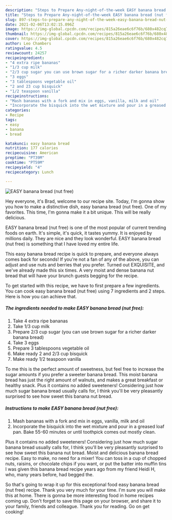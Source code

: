 ```yaml
---
description: "Steps to Prepare Any-night-of-the-week EASY banana bread (nut free)"
title: "Steps to Prepare Any-night-of-the-week EASY banana bread (nut free)"
slug: 897-steps-to-prepare-any-night-of-the-week-easy-banana-bread-nut-free
date: 2021-02-06T13:02:15.096Z
image: https://img-global.cpcdn.com/recipes/815a26eae6c6f76b/680x482cq70/easy-banana-bread-nut-free-recipe-main-photo.jpg
thumbnail: https://img-global.cpcdn.com/recipes/815a26eae6c6f76b/680x482cq70/easy-banana-bread-nut-free-recipe-main-photo.jpg
cover: https://img-global.cpcdn.com/recipes/815a26eae6c6f76b/680x482cq70/easy-banana-bread-nut-free-recipe-main-photo.jpg
author: Leo Chambers
ratingvalue: 4.5
reviewcount: 24257
recipeingredient:
- "4 extra ripe bananas"
- "1/3 cup milk"
- "2/3 cup sugar you can use brown sugar for a richer darker banana bread"
- "3 eggs"
- "3 tablespoons vegetable oil"
- "2 and 23 cup bisquick"
- "1/2 teaspoon vanilla"
recipeinstructions:
- "Mash bananas with a fork and mix in eggs, vanilla, milk and oil"
- "Incorporate the bisquick into the wet mixture and pour in a greased loaf pan. Bake 55-60 minutes or until toothpick comes out mostly clean."
categories:
- Recipe
tags:
- easy
- banana
- bread

katakunci: easy banana bread 
nutrition: 177 calories
recipecuisine: American
preptime: "PT39M"
cooktime: "PT59M"
recipeyield: "4"
recipecategory: Lunch

---
```



![EASY banana bread (nut free)](https://img-global.cpcdn.com/recipes/815a26eae6c6f76b/680x482cq70/easy-banana-bread-nut-free-recipe-main-photo.jpg)

Hey everyone, it's Brad, welcome to our recipe site. Today, I'm gonna show you how to make a distinctive dish, easy banana bread (nut free). One of my favorites. This time, I'm gonna make it a bit unique. This will be really delicious.

EASY banana bread (nut free) is one of the most popular of current trending foods on earth. It's simple, it's quick, it tastes yummy. It is enjoyed by millions daily. They are nice and they look wonderful. EASY banana bread (nut free) is something that I have loved my entire life.

This easy banana bread recipe is quick to prepare, and everyone always comes back for seconds! If you&#39;re not a fan of any of the above, you can adjust and use nuts and berries that you prefer. Turned out EXQUISITE, and we&#39;ve already made this six times. A very moist and dense banana nut bread that will have your brunch guests begging for the recipe.


To get started with this recipe, we have to first prepare a few ingredients. You can cook easy banana bread (nut free) using 7 ingredients and 2 steps. Here is how you can achieve that.

<!--inarticleads1-->

##### The ingredients needed to make EASY banana bread (nut free):

1. Take 4 extra ripe bananas
1. Take 1/3 cup milk
1. Prepare 2/3 cup sugar (you can use brown sugar for a richer darker banana bread)
1. Take 3 eggs
1. Prepare 3 tablespoons vegetable oil
1. Make ready 2 and 2/3 cup bisquick
1. Make ready 1/2 teaspoon vanilla


To me this is the perfect amount of sweetness, but feel free to increase the sugar amounts if you prefer a sweeter banana bread. This moist banana bread has just the right amount of walnuts, and makes a great breakfast or healthy snack. Plus it contains no added sweeteners! Considering just how much sugar banana bread usually calls for, I think you&#39;ll be very pleasantly surprised to see how sweet this banana nut bread. 

<!--inarticleads2-->

##### Instructions to make EASY banana bread (nut free):

1. Mash bananas with a fork and mix in eggs, vanilla, milk and oil
1. Incorporate the bisquick into the wet mixture and pour in a greased loaf pan. Bake 55-60 minutes or until toothpick comes out mostly clean.


Plus it contains no added sweeteners! Considering just how much sugar banana bread usually calls for, I think you&#39;ll be very pleasantly surprised to see how sweet this banana nut bread. Moist and delicious banana bread recipe. Easy to make, no need for a mixer! You can toss in a cup of chopped nuts, raisins, or chocolate chips if you want, or put the batter into muffin tins I was given this banana bread recipe years ago from my friend Heidi H, who, many years before, had begged the. 

So that's going to wrap it up for this exceptional food easy banana bread (nut free) recipe. Thank you very much for your time. I'm sure you will make this at home. There is gonna be more interesting food in home recipes coming up. Don't forget to save this page on your browser, and share it to your family, friends and colleague. Thank you for reading. Go on get cooking!

